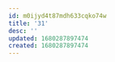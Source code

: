 ```yaml
---
id: m0ijyd4t87mdh633cqko74w
title: '31'
desc: ''
updated: 1680287897474
created: 1680287897474
---
```

